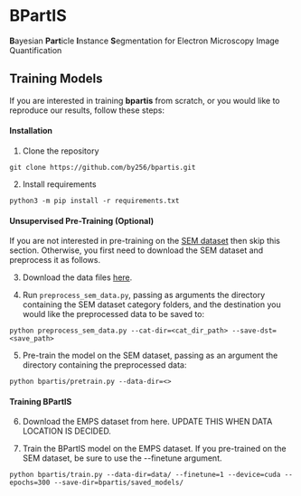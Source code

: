 # BPartIS
**B**ayesian **Part**icle **I**nstance **S**egmentation for Electron Microscopy Image Quantification

## Training Models

If you are interested in training **bpartis** from scratch, or you would like to reproduce our results, follow these steps:

#### Installation

1. Clone the repository
```console
git clone https://github.com/by256/bpartis.git
```

2. Install requirements
```console
python3 -m pip install -r requirements.txt
```

#### Unsupervised Pre-Training (Optional)

If you are not interested in pre-training on the [SEM dataset](https://www.nature.com/articles/sdata2018172.pdf) then skip this section. Otherwise, you first need to download the SEM dataset and preprocess it as follows.

3. Download the data files [here](https://b2share.eudat.eu/records/b9abc4a997f8452aa6de4f4b7335e582).

4. Run `preprocess_sem_data.py`, passing as arguments the directory containing the SEM dataset category folders, and the destination you would like the preprocessed data to be saved to:

```console
python preprocess_sem_data.py --cat-dir=<cat_dir_path> --save-dst=<save_path>
```

5. Pre-train the model on the SEM dataset, passing as an argument the directory containing the preprocessed data:

```console
python bpartis/pretrain.py --data-dir=<>
```

#### Training BPartIS

6. Download the EMPS dataset from here. UPDATE THIS WHEN DATA LOCATION IS DECIDED.

7. Train the BPartIS model on the EMPS dataset. If you pre-trained on the SEM dataset, be sure to use the --finetune argument.

```console
python bpartis/train.py --data-dir=data/ --finetune=1 --device=cuda --epochs=300 --save-dir=bpartis/saved_models/
```
